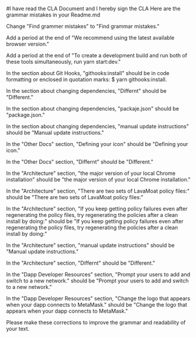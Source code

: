 #I have read the CLA Document and I hereby sign the CLA
Here are the grammar mistakes in your Readme.md 

Change "Find grammer mistakes" to "Find grammar mistakes."

Add a period at the end of "We recommend using the latest available browser version."

Add a period at the end of "To create a development build and run both of these tools simultaneously, run yarn start:dev."

In the section about Git Hooks, "githooks:install" should be in code formatting or enclosed in quotation marks: $ yarn githooks:install.

In the section about changing dependencies, "Differnt" should be "Different."

In the section about changing dependencies, "packaje.json" should be "package.json."

In the section about changing dependencies, "manual update instructions" should be "Manual update instructions."

In the "Other Docs" section, "Defining your icon" should be "Defining your icon."

In the "Other Docs" section, "Differnt" should be "Different."

In the "Architecture" section, "the major version of your local Chrome installation" should be "the major version of your local Chrome installation."

In the "Architecture" section, "There are two sets of LavaMoat policy files:" should be "There are two sets of LavaMoat policy files:"

In the "Architecture" section, "If you keep getting policy failures even after regenerating the policy files, try regenerating the policies after a clean install by doing:" should be "If you keep getting policy failures even after regenerating the policy files, try regenerating the policies after a clean install by doing:"

In the "Architecture" section, "manual update instructions" should be "Manual update instructions."

In the "Architecture" section, "Differnt" should be "Different."

In the "Dapp Developer Resources" section, "Prompt your users to add and switch to a new network." should be "Prompt your users to add and switch to a new network."

In the "Dapp Developer Resources" section, "Change the logo that appears when your dapp connects to MetaMask." should be "Change the logo that appears when your dapp connects to MetaMask."

Please make these corrections to improve the grammar and readability of your text.
